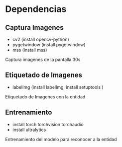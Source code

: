 # Dependencias

## Captura Imagenes
- cv2 (install opencv-python)
- pygetwindow (install pygetwindow)
- mss (install mss)

Captura imagenes de la pantalla 30s

## Etiquetado de Imagenes
- labelImg (install labelImg, install setuptools )

Etiquetado de Imagenes con la entidad
  
## Entrenamiento
- install torch torchvision torchaudio
- install ultralytics

Entrenamiento del modelo para reconocer a la entidad
